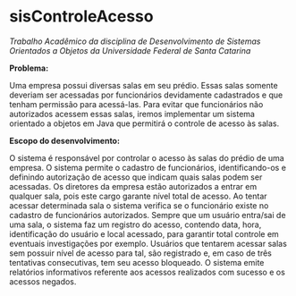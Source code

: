 # sisControleAcesso

*Trabalho Acadêmico da disciplina de Desenvolvimento de Sistemas Orientados a Objetos da Universidade Federal de Santa Catarina*

**Problema:**

  Uma empresa possui diversas salas em seu prédio. Essas salas somente deveriam ser acessadas por funcionários devidamente cadastrados e que tenham permissão para acessá-las. Para
evitar que funcionários não autorizados acessem essas salas, iremos implementar um sistema
orientado a objetos em Java que permitirá o controle de acesso às salas.

**Escopo do desenvolvimento:**

  O sistema é responsável por controlar o acesso às salas do prédio de uma empresa.
O sistema permite o cadastro de funcionários, identificando-os e definindo autorização de acesso
que indicam quais salas podem ser acessadas. Os diretores da empresa estão autorizados a entrar em
qualquer sala, pois este cargo garante nível total de acesso.
Ao tentar acessar determinada sala o sistema verifica se o funcionário existe no cadastro de
funcionários autorizados. Sempre que um usuário entra/sai de uma sala, o sistema faz um registro
do acesso, contendo data, hora, identificação do usuário e local acessado, para garantir total controle
em eventuais investigações por exemplo. Usuários que tentarem acessar salas sem possuir nível de
acesso para tal, são registrado e, em caso de três tentativas consecutivas, tem seu acesso bloqueado.
O sistema emite relatórios informativos referente aos acessos realizados com sucesso e os
acessos negados.
